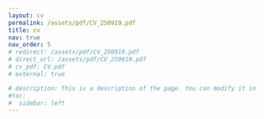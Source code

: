 ```yaml
---
layout: cv 
permalink: /assets/pdf/CV_250919.pdf
title: cv
nav: true
nav_order: 5
# redirect: /assets/pdf/CV_250919.pdf
# direct_url: /assets/pdf/CV_250919.pdf
# cv_pdf: CV.pdf
# external: true

# description: This is a description of the page. You can modify it in '_pages/cv.md'. You can also change or remove the top pdf download button.
#toc:
#  sidebar: left
---
```

